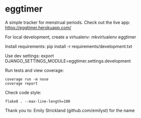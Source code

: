 eggtimer
==============

A simple tracker for menstrual periods. Check out the live app:
https://eggtimer.herokuapp.com/


For local development, create a virtualenv:
    mkvirtualenv eggtimer

Install requirements:
    pip install -r requirements/development.txt

Use dev settings:
    export DJANGO_SETTINGS_MODULE=eggtimer.settings.development

Run tests and view coverage:

    coverage run -m nose
    coverage report

Check code style:

    flake8 . --max-line-length=100


Thank you to:
Emily Strickland (github.com/emilyst) for the name
